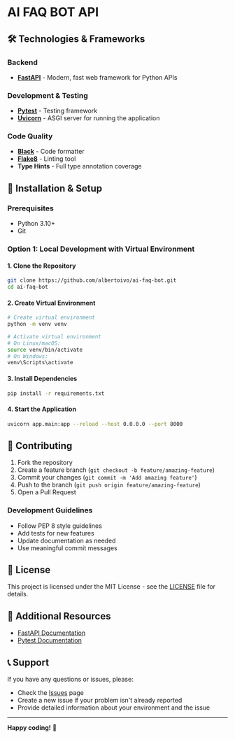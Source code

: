 # AI FAQ BOT API

## 🛠️ Technologies & Frameworks

### Backend
- **[FastAPI](https://fastapi.tiangolo.com/)** - Modern, fast web framework for Python APIs

### Development & Testing
- **[Pytest](https://docs.pytest.org/)** - Testing framework
- **[Uvicorn](https://www.uvicorn.org/)** - ASGI server for running the application

### Code Quality
- **[Black](https://black.readthedocs.io/)** - Code formatter
- **[Flake8](https://flake8.pycqa.org/)** - Linting tool
- **Type Hints** - Full type annotation coverage

## 🔧 Installation & Setup

### Prerequisites
- Python 3.10+
- Git

### Option 1: Local Development with Virtual Environment

#### 1. Clone the Repository
```bash
git clone https://github.com/albertoivo/ai-faq-bot.git
cd ai-faq-bot
```

#### 2. Create Virtual Environment
```bash
# Create virtual environment
python -m venv venv

# Activate virtual environment
# On Linux/macOS:
source venv/bin/activate
# On Windows:
venv\Scripts\activate
```

#### 3. Install Dependencies
```bash
pip install -r requirements.txt
```

#### 4. Start the Application
```bash
uvicorn app.main:app --reload --host 0.0.0.0 --port 8000
```

## 🤝 Contributing

1. Fork the repository
2. Create a feature branch (`git checkout -b feature/amazing-feature`)
3. Commit your changes (`git commit -m 'Add amazing feature'`)
4. Push to the branch (`git push origin feature/amazing-feature`)
5. Open a Pull Request

### Development Guidelines
- Follow PEP 8 style guidelines
- Add tests for new features
- Update documentation as needed
- Use meaningful commit messages

## 📄 License

This project is licensed under the MIT License - see the [LICENSE](LICENSE) file for details.

## 🔗 Additional Resources

- [FastAPI Documentation](https://fastapi.tiangolo.com/)
- [Pytest Documentation](https://docs.pytest.org/)

## 📞 Support

If you have any questions or issues, please:
- Check the [Issues](https://github.com/albertoivo/ai-faq-bot/issues) page
- Create a new issue if your problem isn't already reported
- Provide detailed information about your environment and the issue

---

**Happy coding!** 🎉